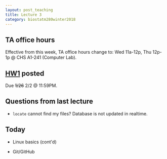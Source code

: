 ```yaml
---
layout: post_teaching
title: Lecture 3
category: biostatm280winter2018
---
```


## TA office hours

Effective from this week, TA office hours change to: Wed 11a-12p, Thu 12p-1p @ CHS A1-241 (Computer Lab).  

## [HW1](http://hua-zhou.github.io/teaching/biostatm280-2018winter/hw/hw1/hw1.html) posted

Due ~~1/26~~ 2/2 @ 11:59PM.

## Questions from last lecture

* `locate` cannot find my files? Database is not updated in realtime. 

## Today

* Linux basics (cont'd)  

* Git/GitHub

